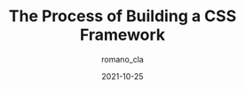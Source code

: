 ---
author: romano_cla
date: 2021-10-25
publisher: codrops
tags:
  - frameworks
  - processes
  - meta
target_url: https://tympanus.net/codrops/2021/10/25/the-process-of-building-a-css-framework/
title: The Process of Building a CSS Framework
---